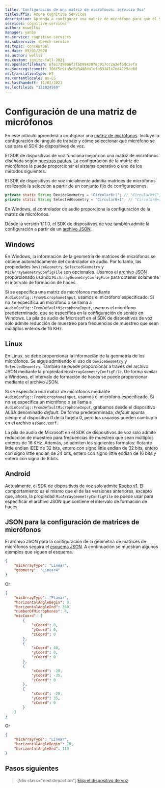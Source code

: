 ```yaml
---
title: 'Configuración de una matriz de micrófonos: servicio Voz'
titleSuffix: Azure Cognitive Services
description: Aprenda a configurar una matriz de micrófono para que el SDK de dispositivos de voz pueda usarla.
services: cognitive-services
author: mswellsi
manager: yanbo
ms.service: cognitive-services
ms.subservice: speech-service
ms.topic: conceptual
ms.date: 05/01/2020
ms.author: wellsi
ms.custom: ignite-fall-2021
ms.openlocfilehash: 6fe1739006f3f5b9943076c917cc2e3ef5dc2efa
ms.sourcegitcommit: 106f5c9fa5c6d3498dd1cfe63181a7ed4125ae6d
ms.translationtype: HT
ms.contentlocale: es-ES
ms.lasthandoff: 11/02/2021
ms.locfileid: "131024569"
---
```

# <a name="how-to-configure-a-microphone-array"></a>Configuración de una matriz de micrófonos

En este artículo aprenderá a configurar una [matriz de micrófonos](./speech-sdk-microphone.md). Incluye la configuración del ángulo de trabajo y cómo seleccionar qué micrófono se usa para el SDK de dispositivos de voz.

El SDK de dispositivos de voz funciona mejor con una matriz de micrófonos diseñada según [nuestras pautas](./speech-sdk-microphone.md). La configuración de la matriz de micrófonos la puede proporcionar el sistema operativo o uno de los métodos siguientes.

El SDK de dispositivos de voz inicialmente admitía matrices de micrófonos realizando la selección a partir de un conjunto fijo de configuraciones.

```java
private static String DeviceGeometry = "Circular6+1"; // "Circular6+1", "Linear4",
private static String SelectedGeometry = "Circular6+1"; // "Circular6+1", "Circular3+1", "Linear4", "Linear2"
```

En Windows, el controlador de audio proporciona la configuración de la matriz de micrófonos.

Desde la versión 1.11.0, el SDK de dispositivos de voz también admite la configuración a partir de un [archivo JSON](https://aka.ms/sdsdk-micarray-json).


## <a name="windows"></a>Windows
En Windows, la información de la geometría de matrices de micrófonos se obtiene automáticamente del controlador de audio. Por lo tanto, las propiedades `DeviceGeometry`, `SelectedGeometry` y `MicArrayGeometryConfigFile` son opcionales. Usamos el [archivo JSON](https://aka.ms/sdsdk-micarray-json) proporcionado usando `MicArrayGeometryConfigFile` para obtener solamente el intervalo de formación de haces.

Si se especifica una matriz de micrófonos mediante `AudioConfig::FromMicrophoneInput`, usamos el micrófono especificado. Si no se especifica un micrófono o se llama a `AudioConfig::FromDefaultMicrophoneInput`, usamos el micrófono predeterminado, que se especifica en la configuración de sonido en Windows.
La pila de audio de Microsoft en el SDK de dispositivos de voz solo admite reducción de muestreo para frecuencias de muestreo que sean múltiplos enteros de 16 KHz.

## <a name="linux"></a>Linux
En Linux, se debe proporcionar la información de la geometría de los micrófonos. Se sigue admitiendo el uso de `DeviceGeometry` y `SelectedGeometry`. También se puede proporcionar a través del archivo JSON mediante la propiedad `MicArrayGeometryConfigFile`. De forma similar a Windows, el intervalo de formación de haces se puede proporcionar mediante el archivo JSON.

Si se especifica una matriz de micrófonos mediante `AudioConfig::FromMicrophoneInput`, usamos el micrófono especificado. Si no se especifica un micrófono o se llama a `AudioConfig::FromDefaultMicrophoneInput`, grabamos desde el dispositivo ALSA denominado *default*. De forma predeterminada, *default* apunta siempre al dispositivo 0 de la tarjeta 0, pero los usuarios pueden cambiarlo en el archivo `asound.conf`. 

La pila de audio de Microsoft en el SDK de dispositivos de voz solo admite reducción de muestreo para frecuencias de muestreo que sean múltiplos enteros de 16 KHz. Además, se admiten los siguientes formatos: flotante little endian IEEE de 32 bits, entero con signo little endian de 32 bits, entero con signo little endian de 24 bits, entero con signo little endian de 16 bits y entero con signo de 8 bits.

## <a name="android"></a>Android
Actualmente, el SDK de dispositivos de voz solo admite [Roobo v1](./speech-devices-sdk-quickstart.md?pivots=platform-android%253fpivots%253dplatform-android). El comportamiento es el mismo que el de las versiones anteriores, excepto que, ahora, la propiedad `MicArrayGeometryConfigFile` se puede usar para especificar el archivo JSON que contiene el intervalo de formación de haces.

## <a name="microphone-array-configuration-json"></a>JSON para la configuración de matrices de micrófonos

El archivo JSON para la configuración de la geometría de matrices de micrófonos seguirá el [esquema JSON](https://aka.ms/sdsdk-micarray-json). A continuación se muestran algunos ejemplos que siguen el esquema.


```json
{
    "micArrayType": "Linear",
    "geometry": "Linear4"
}
```


Or


```json
{
    "micArrayType": "Planar",
    "horizontalAngleBegin": 0,
    "horizontalAngleEnd": 360,
    "numberOfMicrophones": 4,
    "micCoord": [
        {
            "xCoord": 0,
            "yCoord": 0,
            "zCoord": 0
        },
        {
            "xCoord": 40,
            "yCoord": 0,
            "zCoord": 0
        },
        {
            "xCoord": -20,
            "yCoord": -35,
            "zCoord": 0
        },
        {
            "xCoord": -20,
            "yCoord": 35,
            "zCoord": 0
        }
    ]
}
```

Or

```json
{
    "micArrayType": "Linear",
    "horizontalAngleBegin": 70,
    "horizontalAngleEnd": 110
}
```


## <a name="next-steps"></a>Pasos siguientes

> [!div class="nextstepaction"]
> [Elija el dispositivo de voz](get-speech-devices-sdk.md)
